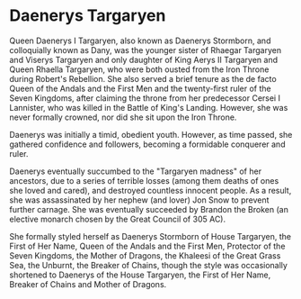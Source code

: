 # Daenerys Targaryen

Queen Daenerys I Targaryen, also known as Daenerys Stormborn, and colloquially known as Dany, was the younger sister of Rhaegar Targaryen and Viserys Targaryen and only daughter of King Aerys II Targaryen and Queen Rhaella Targaryen, who were both ousted from the Iron Throne during Robert's Rebellion. She also served a brief tenure as the de facto Queen of the Andals and the First Men and the twenty-first ruler of the Seven Kingdoms, after claiming the throne from her predecessor Cersei I Lannister, who was killed in the Battle of King's Landing. However, she was never formally crowned, nor did she sit upon the Iron Throne.

Daenerys was initially a timid, obedient youth. However, as time passed, she gathered confidence and followers, becoming a formidable conquerer and ruler.

Daenerys eventually succumbed to the "Targaryen madness" of her ancestors, due to a series of terrible losses (among them deaths of ones she loved and cared), and destroyed countless innocent people. As a result, she was assassinated by her nephew (and lover) Jon Snow to prevent further carnage. She was eventually succeeded by Brandon the Broken (an elective monarch chosen by the Great Council of 305 AC).

She formally styled herself as Daenerys Stormborn of House Targaryen, the First of Her Name, Queen of the Andals and the First Men, Protector of the Seven Kingdoms, the Mother of Dragons, the Khaleesi of the Great Grass Sea, the Unburnt, the Breaker of Chains, though the style was occasionally shortened to Daenerys of the House Targaryen, the First of Her Name, Breaker of Chains and Mother of Dragons.
